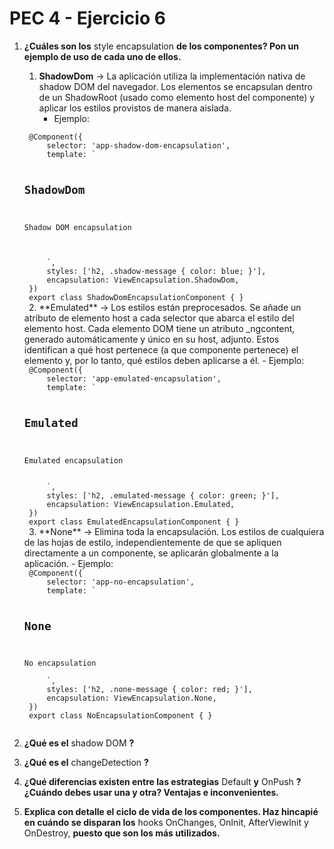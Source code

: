 # PEC 4 - Ejercicio 6

1. **¿Cuáles son los** style encapsulation **de los componentes? Pon un ejemplo de uso de cada uno de ellos.**

    1. **ShadowDom** -> La aplicación utiliza la implementación nativa de shadow DOM del navegador. Los elementos se encapsulan dentro de un ShadowRoot (usado como elemento host del componente) y aplicar los estilos provistos de manera aislada.
       - Ejemplo:
    <code>
    @Component({
        selector: 'app-shadow-dom-encapsulation',
        template: `
            <h2>ShadowDom</h2>
            <div class="shadow-message">Shadow DOM encapsulation</div>
            <app-emulated-encapsulation></app-emulated-encapsulation>
            <app-no-encapsulation></app-no-encapsulation>
        `,
        styles: ['h2, .shadow-message { color: blue; }'],
        encapsulation: ViewEncapsulation.ShadowDom,
    })
    export class ShadowDomEncapsulationComponent { }
    </code>
    2. **Emulated** -> Los estilos están preprocesados. Se añade un atributo de elemento host a cada selector que abarca el estilo del elemento host. Cada elemento DOM tiene un atributo _ngcontent, generado automáticamente y único en su host, adjunto. Estos identifican a qué host pertenece (a que componente pertenece) el elemento y, por lo tanto, qué estilos deben aplicarse a él.
       - Ejemplo:
    <code>
    @Component({
        selector: 'app-emulated-encapsulation',
        template: `
            <h2>Emulated</h2>
            <div class="emulated-message">Emulated encapsulation</div>
            <app-no-encapsulation></app-no-encapsulation>
        `,
        styles: ['h2, .emulated-message { color: green; }'],
        encapsulation: ViewEncapsulation.Emulated,
    })
    export class EmulatedEncapsulationComponent { }
    </code>
    3. **None** -> Elimina toda la encapsulación. Los estilos de cualquiera de las hojas de estilo, independientemente de que se apliquen directamente a un componente, se aplicarán globalmente a la aplicación.
       - Ejemplo:
    <code>
    @Component({
        selector: 'app-no-encapsulation',
        template: `
            <h2>None</h2>
            <div class="none-message">No encapsulation</div>
        `,
        styles: ['h2, .none-message { color: red; }'],
        encapsulation: ViewEncapsulation.None,
    })
    export class NoEncapsulationComponent { }
    </code>


2. **¿Qué es el** shadow DOM **?**
3. **¿Qué es el** changeDetection **?**
4. **¿Qué diferencias existen entre las estrategias** Default **y** OnPush **? ¿Cuándo debes usar una y otra? Ventajas e inconvenientes.**
5. **Explica con detalle el ciclo de vida de los componentes. Haz hincapié en cuándo se disparan los** hooks OnChanges, OnInit, AfterViewInit y OnDestroy, **puesto que son los más utilizados.**
